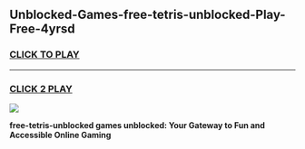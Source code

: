 
## Unblocked-Games-free-tetris-unblocked-Play-Free-4yrsd
<h3>
<a href="https://premium76.site?title=free-tetris-unblocked&ref=21A">CLICK TO PLAY</a></h3>
<hr>

<h3>
<a href="https://premium76.site?title=free-tetris-unblocked&ref=21A">CLICK 2 PLAY</a>
  
</h3>

<a href="https://premium76.site?title=free-tetris-unblocked&ref=21A"><img src="https://clearcache.store/games.png"></a>


**free-tetris-unblocked games unblocked: Your Gateway to Fun and Accessible Online Gaming**

